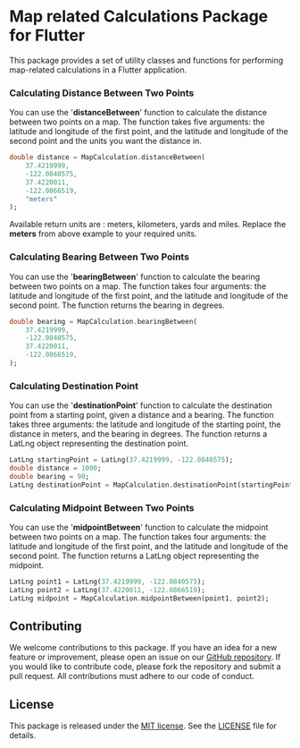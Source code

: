 # Map related Calculations Package for Flutter

This package provides a set of utility classes and functions for performing map-related calculations in a Flutter application.


<!--
## Installation

To use this package, add map_calculation as a dependency in your '**pubspec.yaml**' file:

```
    dependencies:
        map_calculation: ^1.0.0
```

Then, run '**flutter pub get**' to install the package.

## Usage

Import the map_calculation package in your Dart code:

```dart
import 'package:map_calculation/map_calculation.dart';
```
-->


### Calculating Distance Between Two Points

You can use the '**distanceBetween**' function to calculate the distance between two points on a map. The function takes five arguments: the latitude and longitude of the first point, and the latitude and longitude of the second point and the units you want the distance in.

```dart
double distance = MapCalculation.distanceBetween(
    37.4219999,
    -122.0840575,
    37.4220011,
    -122.0866519,
    "meters"
);
```

Available return units are : meters, kilometers, yards and miles. Replace the **meters** from above example to your required units.

### Calculating Bearing Between Two Points

You can use the '**bearingBetween**' function to calculate the bearing between two points on a map. The function takes four arguments: the latitude and longitude of the first point, and the latitude and longitude of the second point. The function returns the bearing in degrees.

```dart
double bearing = MapCalculation.bearingBetween(
    37.4219999,
    -122.0840575,
    37.4220011,
    -122.0866519,
);
```

### Calculating Destination Point

You can use the '**destinationPoint**' function to calculate the destination point from a starting point, given a distance and a bearing. The function takes three arguments: the latitude and longitude of the starting point, the distance in meters, and the bearing in degrees. The function returns a LatLng object representing the destination point.

```dart
LatLng startingPoint = LatLng(37.4219999, -122.0840575);
double distance = 1000;
double bearing = 90;
LatLng destinationPoint = MapCalculation.destinationPoint(startingPoint, distance, bearing);
```

### Calculating Midpoint Between Two Points

You can use the '**midpointBetween**' function to calculate the midpoint between two points on a map. The function takes four arguments: the latitude and longitude of the first point, and the latitude and longitude of the second point. The function returns a LatLng object representing the midpoint.

```dart
LatLng point1 = LatLng(37.4219999, -122.0840575);
LatLng point2 = LatLng(37.4220011, -122.0866519);
LatLng midpoint = MapCalculation.midpointBetween(point1, point2);
```

## Contributing

We welcome contributions to this package. If you have an idea for a new feature or improvement, please open an issue on our <a href="https://github.com/Ujjwalsharma2210/flutter_geo_math" target="_blank">GitHub repository</a>. If you would like to contribute code, please fork the repository and submit a pull request. All contributions must adhere to our code of conduct.

## License

This package is released under the <a href="https://opensource.org/license/mit/" target="_blank">MIT license</a>. See the <a href="https://github.com/Ujjwalsharma2210/flutter_geo_math/blob/main/LICENSE" target="_blank">LICENSE</a> file for details.
